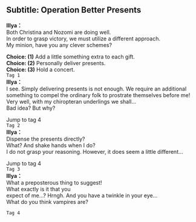 # 

  
## Subtitle: Operation Better Presents
  
**Illya：**  
Both Christina and Nozomi are doing well.  
In order to grasp victory, we must utilize a different approach.  
My minion, have you any clever schemes?  
  
**Choice: (1)**  Add a little something extra to each gift.  
**Choice: (2)**  Personally deliver presents.  
**Choice: (3)**  Hold a concert.  
`Tag 1`  
**Illya：**  
I see. Simply delivering presents is not enough. We require an additional  
something to compel the ordinary folk to prostrate themselves before me!  
Very well, with my chiropteran underlings we shall...  
Bad idea? But why?  
  
Jump to tag 4  
`Tag 2`  
**Illya：**  
Dispense the presents directly?  
What? And shake hands when I do?  
I do not grasp your reasoning. However, it does seem a little different...  
  
Jump to tag 4  
`Tag 3`  
**Illya：**  
What a preposterous thing to suggest!  
What exactly is it that you  
expect of me...? Hrngh. And you have a twinkle in your eye...  
What do you think vampires are?  
  
`Tag 4`  
